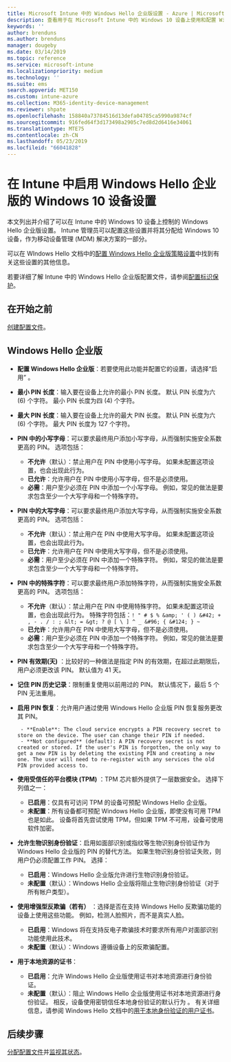 ```yaml
---
title: Microsoft Intune 中的 Windows Hello 企业版设置 - Azure | Microsoft Docs
description: 查看用于在 Microsoft Intune 中的 Windows 10 设备上使用和配置 Windows Hello 企业版的标识保护配置文件中的所有 PIN、生物识别和反欺骗设置的列表。
keywords: ''
author: brenduns
ms.author: brenduns
manager: dougeby
ms.date: 03/14/2019
ms.topic: reference
ms.service: microsoft-intune
ms.localizationpriority: medium
ms.technology: ''
ms.suite: ems
search.appverid: MET150
ms.custom: intune-azure
ms.collection: M365-identity-device-management
ms.reviewer: shpate
ms.openlocfilehash: 158840a73784516d13defa04785ca5990a9874cf
ms.sourcegitcommit: 916fed64f3d173498a2905c7ed8d2d6416e34061
ms.translationtype: MTE75
ms.contentlocale: zh-CN
ms.lasthandoff: 05/23/2019
ms.locfileid: "66041828"
---
```

# <a name="windows-10-device-settings-to-enable-windows-hello-for-business-in-intune"></a>在 Intune 中启用 Windows Hello 企业版的 Windows 10 设备设置

本文列出并介绍了可以在 Intune 中的 Windows 10 设备上控制的 Windows Hello 企业版设置。 Intune 管理员可以配置这些设置并将其分配给 Windows 10 设备，作为移动设备管理 (MDM) 解决方案的一部分。 

可以在 WIndows Hello 文档中的[配置 Windows Hello 企业版策略设置](https://docs.microsoft.com/windows/security/identity-protection/hello-for-business/hello-cert-trust-policy-settings)中找到有关这些设置的其他信息。


若要详细了解 Intune 中的 Windows Hello 企业版配置文件，请参阅[配置标识保护](identity-protection-configure.md)。

## <a name="before-you-begin"></a>在开始之前

[创建配置文件](identity-protection-configure.md#create-the-device-profile)。

## <a name="windows-hello-for-business"></a>Windows Hello 企业版

- **配置 Windows Hello 企业版**：若要使用此功能并配置它的设置，请选择“启用”  。
- **最小 PIN 长度**：输入要在设备上允许的最小 PIN 长度。 默认 PIN 长度为六 (6) 个字符。 最小 PIN 长度为四 (4) 个字符。
- **最大 PIN 长度**：输入要在设备上允许的最大 PIN 长度。 默认 PIN 长度为六 (6) 个字符。 最大 PIN 长度为 127 个字符。  
- **PIN 中的小写字母**：可以要求最终用户添加小写字母，从而强制实施安全系数更高的 PIN。 选项包括：

  - **不允许**（默认）：禁止用户在 PIN 中使用小写字母。 如果未配置这项设置，也会出现此行为。
  - **已允许**：允许用户在 PIN 中使用小写字母，但不是必须使用。
  - **必需**：用户至少必须在 PIN 中添加一个小写字母。 例如，常见的做法是要求包含至少一个大写字母和一个特殊字符。

- **PIN 中的大写字母**：可以要求最终用户添加大写字母，从而强制实施安全系数更高的 PIN。 选项包括：

  - **不允许**（默认）：禁止用户在 PIN 中使用大写字母。 如果未配置这项设置，也会出现此行为。
  - **已允许**：允许用户在 PIN 中使用大写字母，但不是必须使用。
  - **必需**：用户至少必须在 PIN 中添加一个特殊字符。 例如，常见的做法是要求包含至少一个大写字母和一个特殊字符。

- **PIN 中的特殊字符**：可以要求最终用户添加特殊字符，从而强制实施安全系数更高的 PIN。 选项包括：

  - **不允许**（默认）：禁止用户在 PIN 中使用特殊字符。 如果未配置这项设置，也会出现此行为。
    特殊字符包括：`! " # $ % &amp; ' ( ) &#42; + , - . / : ; &lt; = &gt; ? @ [ \ ] ^ _ &#96; { &#124; } ~`
  - **已允许**：允许用户在 PIN 中使用大写字母，但不是必须使用。
  - **必需**：用户至少必须在 PIN 中添加一个特殊字符。 例如，常见的做法是要求包含至少一个大写字母和一个特殊字符。

- **PIN 有效期(天)** ：比较好的一种做法是指定 PIN 的有效期，在超过此期限后，用户必须更改该 PIN。 默认值为 41 天。

- **记住 PIN 历史记录**：限制重复使用以前用过的 PIN。 默认情况下，最后 5 个 PIN 无法重用。  
- **启用 PIN 恢复**：允许用户通过使用 Windows Hello 企业版 PIN 恢复服务更改其 PIN。

       - **Enable**: The cloud service encrypts a PIN recovery secret to store on the device. The user can change their PIN if needed.  
       - **Not configured** (default): A PIN recovery secret is not created or stored. If the user's PIN is forgotten, the only way to get a new PIN is by deleting the existing PIN and creating a new one. The user will need to re-register with any services the old PIN provided access to.  

- **使用受信任的平台模块 (TPM)** ：TPM 芯片额外提供了一层数据安全。 选择下列值之一：  
  - **已启用**：仅具有可访问 TPM 的设备可预配 Windows Hello 企业版。
  - **未配置**：所有设备都可预配 Windows Hello 企业版，即使没有可用 TPM 也是如此。 设备将首先尝试使用 TPM，但如果 TPM 不可用，设备可使用软件加密。  

- **允许生物识别身份验证**：启用如面部识别或指纹等生物识别身份验证作为 Windows Hello 企业版的 PIN 的替代方法。 如果生物识别身份验证失败，则用户仍必须配置工作 PIN。 选择：

  - **已启用**：Windows Hello 企业版允许进行生物识别身份验证。
  - **未配置**（默认）：Windows Hello 企业版将阻止生物识别身份验证（对于所有帐户类型）。

- **使用增强型反欺骗（若有）** ：选择是否在支持 Windows Hello 反欺骗功能的设备上使用这些功能。 例如，检测人脸照片，而不是真实人脸。

  - **已启用**：Windows 将在支持反电子欺骗技术时要求所有用户对面部识别功能使用此技术。  
  - **未配置**（默认）：Windows 遵循设备上的反欺骗配置。

- **用于本地资源的证书**： 

  - **已启用**：允许 Windows Hello 企业版使用证书对本地资源进行身份验证。
  - **未配置**（默认）：阻止 Windows Hello 企业版使用证书对本地资源进行身份验证。 相反，设备使用密钥信任本地身份验证的默认行为  。 有关详细信息，请参阅 Windows Hello 文档中的[用于本地身份验证的用户证书](https://docs.microsoft.com/windows/security/identity-protection/hello-for-business/hello-cert-trust-policy-settings#use-certificate-for-on-premises-authentication)。  
## <a name="next-steps"></a>后续步骤

[分配配置文件](device-profile-assign.md)并[监视其状态](device-profile-monitor.md)。
